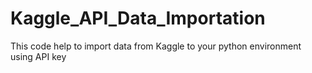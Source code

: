 # Kaggle_API_Data_Importation
This code help to import data from Kaggle to your python environment using API key
